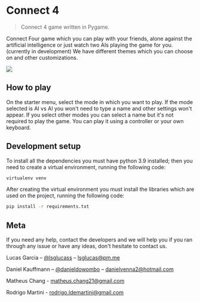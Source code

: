 # Connect 4

> Connect 4 game written in Pygame.

<!-- [![NPM Version][npm-image]][npm-url]
[![Build Status][travis-image]][travis-url]
[![Downloads Stats][npm-downloads]][npm-url] -->

Connect Four game which you can play with your friends, alone against the artificial intelligence or just watch two AIs playing the game for you. (currently in development) We have different themes which you can choose on and other customizations.

![](data/images/readme/readme_.gif)

<!-- https://ezgif.com/maker - 2 - 0 - 20 -->
<!-- 
## Installation

To install the game you need to -->

## How to play

On the starter menu, select the mode in which you want to play. If the mode selected is AI vs AI you won't need to type a name and other settings won't appear. If you select other modes you can select a name but it's not required to play the game. You can play it using a controller or your own keyboard.

<!-- _For more examples and usage, please refer to the [Wiki][wiki]._ -->

## Development setup

To install all the dependencies you must have python 3.9 installed; then you need to create a virtual environment, running the following code:

```sh
virtualenv venv
```

After creating the virtual environment you must install the libraries which are used on the project, running the following code:

```sh
pip install -r requirements.txt
```

## Meta
If you need any help, contact the developers and we will help you if you ran through any issue or have any ideas, don't hesitate to contact us.  

Lucas Garcia – [@lsglucass](https://twitter.com/lsglucass) – lsglucas@pm.me  

Daniel Kauffmann – [@danieldowombo](https://twitter.com/danieldowombo) – danielvenna2@hotmail.com  

Matheus Chang -  matheus.chang21@gmail.com  

Rodrigo Martini - rodrigo.ldemartini@gmail.com

<!-- 
Distributed under the XYZ license. See ``LICENSE`` for more information.

[https://github.com/yourname/github-link](https://github.com/dbader/) 
-->

<!-- ## Contributing

1. Fork it (<https://github.com/yourname/yourproject/fork>)
2. Create your feature branch (`git checkout -b feature/fooBar`)
3. Commit your changes (`git commit -am 'Add some fooBar'`)
4. Push to the branch (`git push origin feature/fooBar`)
5. Create a new Pull Request -->

<!-- Markdown link & img dfn's
[npm-image]: https://img.shields.io/npm/v/datadog-metrics.svg?style=flat-square
[npm-url]: https://npmjs.org/package/datadog-metrics
[npm-downloads]: https://img.shields.io/npm/dm/datadog-metrics.svg?style=flat-square
[travis-image]: https://img.shields.io/travis/dbader/node-datadog-metrics/master.svg?style=flat-square
[travis-url]: https://travis-ci.org/dbader/node-datadog-metrics
[wiki]: https://github.com/yourname/yourproject/wiki -->
